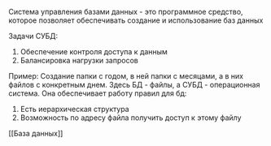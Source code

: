 Система управления базами данных - это программное средство, которое позволяет обеспечивать создание и использование баз данных

Задачи СУБД:
1. Обеспечение контроля доступа к данным
2. Балансировка нагрузки запросов

Пример: Создание папки с годом, в ней папки с месяцами, а в них файлов с конкретным днем. Здесь БД - файлы, а СУБД - операционная система. Она обеспечивает работу правил для бд:
1. Есть иерархическая структура
2. Возможность по адресу файла получить доступ к этому файлу





[[База данных]] 